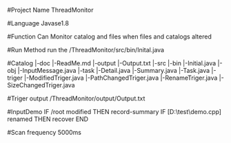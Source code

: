 #Project Name
ThreadMonitor

#Language
Javase1.8

#Function
Can Monitor catalog and files when files and catalogs altered

#Run Method
run the /ThreadMonitor/src/bin/Inital.java

#Catalog
|-doc
	|-ReadMe.md
|-output
	|-Output.txt
|-src
	|-bin
		|-Initial.java
	|-obj
		|-InputMessage.java
	|-task
		|-Detail.java
		|-Summary.java
		|-Task.java
	|-triger
		|-ModifiedTriger.java
		|-PathChangedTriger.java
		|-RenameTriger.java
		|-SizeChangedTriger.java


#Triger output
/ThreadMonitor/output/Output.txt


#InputDemo
IF /root modified THEN record-summary
IF [D:\test\demo.cpp] renamed THEN recover
END

#Scan frequency
5000ms